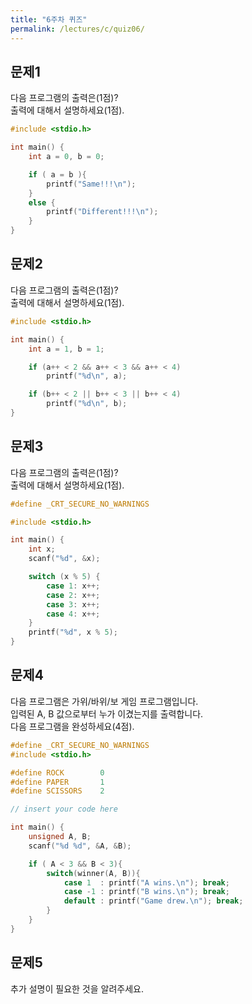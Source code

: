 ```yaml
---
title: "6주차 퀴즈"
permalink: /lectures/c/quiz06/
---
```


## 문제1
다음 프로그램의 출력은(1점)?<br />
출력에 대해서 설명하세요(1점).

```c
#include <stdio.h>

int main() {
    int a = 0, b = 0;

    if ( a = b ){
        printf("Same!!!\n");
    }
    else {
        printf("Different!!!\n");
    }
}
```

## 문제2
다음 프로그램의 출력은(1점)?<br />
출력에 대해서 설명하세요(1점).

```c
#include <stdio.h>

int main() {
    int a = 1, b = 1;

    if (a++ < 2 && a++ < 3 && a++ < 4)
        printf("%d\n", a);

    if (b++ < 2 || b++ < 3 || b++ < 4)
        printf("%d\n", b);
}
```

## 문제3
다음 프로그램의 출력은(1점)?<br />
출력에 대해서 설명하세요(1점).

```c
#define _CRT_SECURE_NO_WARNINGS

#include <stdio.h>

int main() {
    int x;
    scanf("%d", &x);

    switch (x % 5) {
        case 1: x++;
        case 2: x++;
        case 3: x++;
        case 4: x++;
    }
    printf("%d", x % 5);
}
```

## 문제4
다음 프로그램은 가위/바위/보 게임 프로그램입니다.<br />
입력된 A, B 값으로부터 누가 이겼는지를 출력합니다.<br />
다음 프로그램을 완성하세요(4점).

```c
#define _CRT_SECURE_NO_WARNINGS
#include <stdio.h>

#define ROCK        0
#define PAPER       1
#define SCISSORS    2

// insert your code here

int main() {
    unsigned A, B;
    scanf("%d %d", &A, &B);

    if ( A < 3 && B < 3){
        switch(winner(A, B)){
            case 1  : printf("A wins.\n"); break;
            case -1 : printf("B wins.\n"); break;
            default : printf("Game drew.\n"); break;
        }
    }
}
```

## 문제5
추가 설명이 필요한 것을 알려주세요.
